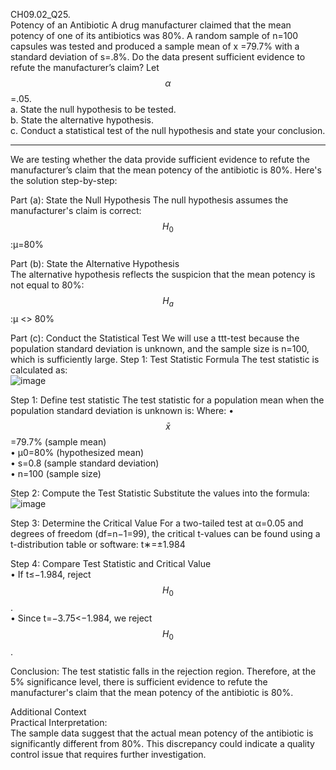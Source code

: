 CH09.02_Q25.  
Potency of an Antibiotic A drug manufacturer claimed that the mean potency of one of its antibiotics was 80%. A random sample of n=100 capsules was tested and produced a sample mean of x =79.7% with
a standard deviation of s=.8%. Do the data present sufficient evidence to refute the manufacturer’s claim? Let $$\alpha$$ =.05.  
a. State the null hypothesis to be tested.  
b. State the alternative hypothesis.  
c. Conduct a statistical test of the null hypothesis and state your conclusion.

---

We are testing whether the data provide sufficient evidence to refute the manufacturer’s claim that the mean potency of the antibiotic is 80%. Here's the solution step-by-step:

Part (a): State the Null Hypothesis
The null hypothesis assumes the manufacturer's claim is correct: $$H_0$$:μ=80%

Part (b): State the Alternative Hypothesis  
The alternative hypothesis reflects the suspicion that the mean potency is not equal to 80%:  $$H_a$$:μ <> 80%

Part (c): Conduct the Statistical Test
We will use a ttt-test because the population standard deviation is unknown, and the sample size is n=100, which is sufficiently large.
Step 1: Test Statistic Formula
The test statistic is calculated as:  
![image](https://github.com/user-attachments/assets/a1b0c2d5-636d-4ae0-b1cc-11f6cf9be226)

Step 1: Define test statistic
The test statistic for a population mean when the population standard deviation is unknown is:
Where:
•	$$\bar{x}$$ =79.7% (sample mean)  
•	μ0=80% (hypothesized mean)  
•	s=0.8 (sample standard deviation)  
•	n=100 (sample size)  

Step 2: Compute the Test Statistic
Substitute the values into the formula:  
![image](https://github.com/user-attachments/assets/98e6e1bc-a944-4d6a-b0d8-6d16732084b8)

Step 3: Determine the Critical Value
For a two-tailed test at α=0.05 and degrees of freedom (df=n−1=99), the critical t-values can be found using a t-distribution table or software:
t∗=±1.984

Step 4: Compare Test Statistic and Critical Value  
•	If t≤−1.984, reject $$H_0$$.  
•	Since t=−3.75<−1.984, we reject $$H_0$$.  


Conclusion:
The test statistic falls in the rejection region. Therefore, at the 5% significance level, there is sufficient evidence to refute the manufacturer's claim that the mean potency of the antibiotic is 80%.

Additional Context  
Practical Interpretation:  
The sample data suggest that the actual mean potency of the antibiotic is significantly different from 80%. This discrepancy could indicate a quality control issue that requires further investigation.

